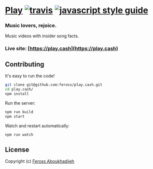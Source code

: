 # [Play](https://play.cash) [![travis][travis-image]][travis-url] [![javascript style guide][standard-image]][standard-url]

[travis-image]: https://img.shields.io/travis/feross/play.cash/master.svg
[travis-url]: https://travis-ci.org/feross/play.cash
[standard-image]: https://img.shields.io/badge/code_style-standard-brightgreen.svg
[standard-url]: https://standardjs.com

### Music lovers, rejoice.

Music videos with insider song facts.

### Live site: [https://play.cash](https://play.cash)

## Contributing

It's easy to run the code!

```bash
git clone git@github.com:feross/play.cash.git
cd play.cash/
npm install
```

Run the server:

```bash
npm run build
npm start
```

Watch and restart automatically:

```bash
npm run watch
```

## License

Copyright (c) [Feross Aboukhadijeh](https://feross.org)
